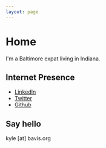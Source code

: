 ```yaml
---
layout: page
---
```

# Home

I'm a Baltimore expat living in Indiana.

## Internet Presence

* [LinkedIn](https://www.linkedin.com/in/kylebavis)
* [Twitter](https://twitter.com/kylebavis)
* [Github](https://github.com/kylebavis)

## Say hello

kyle [at] bavis.org
